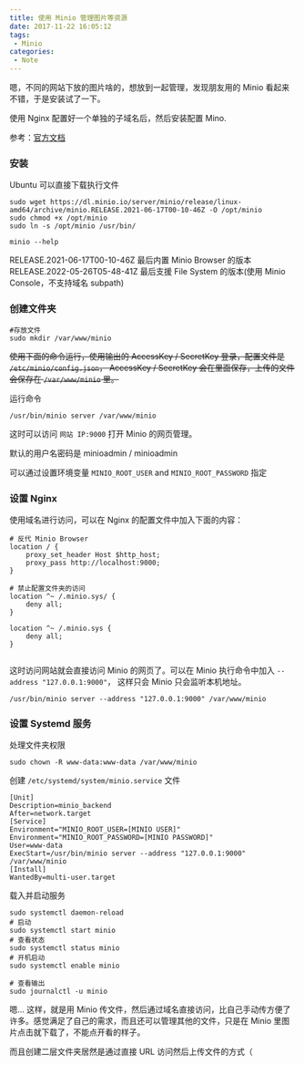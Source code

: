 ```yaml
---
title: 使用 Minio 管理图片等资源
date: 2017-11-22 16:05:12
tags:
 - Minio
categories:
 - Note
---
```


嗯，不同的网站下放的图片啥的，想放到一起管理，发现朋友用的 Minio 看起来不错，于是安装试了一下。  

使用 Nginx 配置好一个单独的子域名后，然后安装配置 Mino.

<!--more-->  
参考：[官方文档](https://docs.minio.io/docs/minio-quickstart-guide)

### 安装  
Ubuntu 可以直接下载执行文件  
```
sudo wget https://dl.minio.io/server/minio/release/linux-amd64/archive/minio.RELEASE.2021-06-17T00-10-46Z -O /opt/minio
sudo chmod +x /opt/minio
sudo ln -s /opt/minio /usr/bin/

minio --help
```

RELEASE.2021-06-17T00-10-46Z 最后内置 Minio Browser 的版本  
RELEASE.2022-05-26T05-48-41Z 最后支援 File System 的版本(使用 Minio Console，不支持域名 subpath)  


###  创建文件夹  
```
#存放文件
sudo mkdir /var/www/minio
```
~~使用下面的命令运行，使用输出的 AccessKey / SecretKey 登录，配置文件是 `/etc/minio/config.json`， AccessKey / SecretKey 会在里面保存，上传的文件会保存在 `/var/www/minio` 里。~~  

运行命令  

```
/usr/bin/minio server /var/www/minio
```

这时可以访问 `网站 IP:9000` 打开 Minio 的网页管理。 

默认的用户名密码是 minioadmin / minioadmin  

可以通过设置环境变量 `MINIO_ROOT_USER` and `MINIO_ROOT_PASSWORD` 指定

### 设置 Nginx    
使用域名进行访问，可以在 Nginx 的配置文件中加入下面的内容：  
```
# 反代 Minio Browser 
location / {
    proxy_set_header Host $http_host;
    proxy_pass http://localhost:9000;
}

# 禁止配置文件夹的访问
location ^~ /.minio.sys/ {
    deny all;
}

location ^~ /.minio.sys {
    deny all;
}


```

这时访问网站就会直接访问 Minio 的网页了。可以在 Minio 执行命令中加入 `--address "127.0.0.1:9000"`， 这样只会 Minio 只会监听本机地址。   

```
/usr/bin/minio server --address "127.0.0.1:9000" /var/www/minio
```

### 设置 Systemd 服务  
处理文件夹权限  
```
sudo chown -R www-data:www-data /var/www/minio
```

创建 `/etc/systemd/system/minio.service` 文件  

```
[Unit]
Description=minio_backend
After=network.target
[Service]
Environment="MINIO_ROOT_USER=[MINIO USER]"
Environment="MINIO_ROOT_PASSWORD=[MINIO PASSWORD]"
User=www-data
ExecStart=/usr/bin/minio server --address "127.0.0.1:9000" /var/www/minio
[Install]
WantedBy=multi-user.target  
```

载入并启动服务  
```
sudo systemctl daemon-reload
# 启动
sudo systemctl start minio
# 查看状态
sudo systemctl status minio
# 开机启动
sudo systemctl enable minio

# 查看输出
sudo journalctl -u minio
```

嗯...
这样，就是用 Minio 传文件，然后通过域名直接访问，比自己手动传方便了许多。感觉满足了自己的需求，而且还可以管理其他的文件，只是在 Minio 里图片点击就下载了，不能点开看的样子。

而且创建二层文件夹居然是通过直接 URL 访问然后上传文件的方式（
